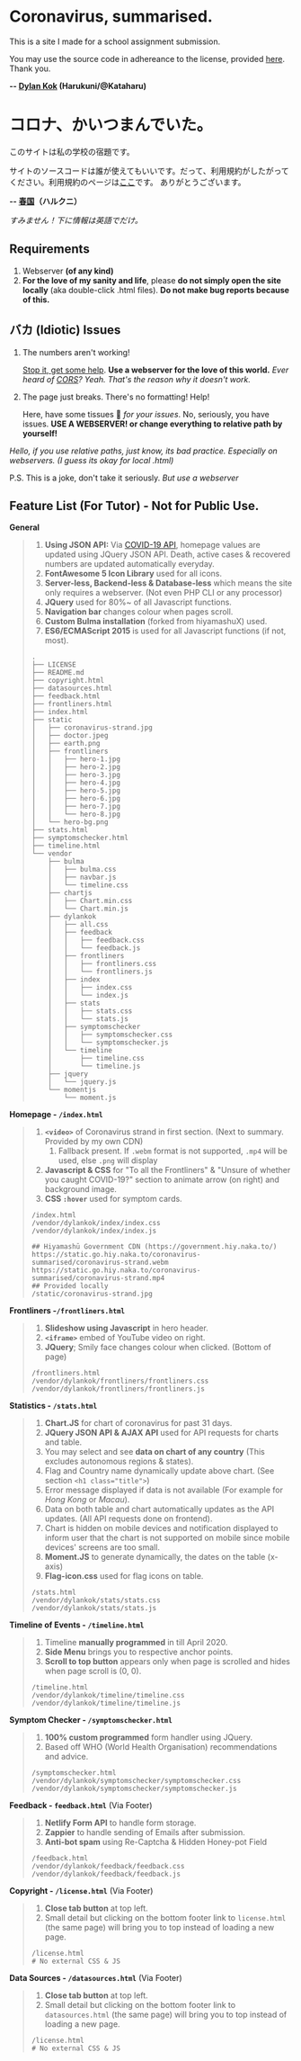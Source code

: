 # Coronavirus, summarised.

This is a site I made for a school assignment submission.

You may use the source code in adhereance to the license, provided [here](https://coronavirus-summarised.naka.to/copyright).
Thank you.

**-- [Dylan Kok](https://kakumei.naka.to) (Harukuni/@Kataharu)**

# コロナ、かいつまんでいた。
このサイトは私の学校の宿題です。

サイトのソースコードは誰が使えてもいいです。だって、利用規約がしたがってください。利用規約のページは[ここ](https://coronavirus-summarised.naka.to/copyright)です。
ありがとうございます。

**-- [春国](https://kakumei.naka.to)（ハルクニ）**

*すみません！下に情報は英語でだけ。*



Requirements
---

1. Webserver **(of any kind)**
2. **For the love of my sanity and life**, please __do not simply open the site locally__ (aka double-click .html files). **Do not make bug reports because of this.**

バカ (Idiotic) Issues
---

1. The numbers aren't working!

   [Stop it, get some help](https://www.youtube.com/watch?v=9Deg7VrpHbM). **Use a webserver for the love of this world.**
   *Ever heard of [CORS](https://developer.mozilla.org/en-US/docs/Web/HTTP/CORS)? Yeah. That's the reason why it doesn't work.*

2. The page just breaks. There's no formatting! Help!

   Here, have some tissues 🧻 *for your issues*. No, seriously, you have issues. 
   **USE A WEBSERVER! or change everything to relative path by yourself!**

*Hello, if you use relative paths, just know, its bad practice. Especially on webservers. (I guess its okay for local .html)*

P.S. This is a joke, don't take it seriously. *But use a webserver*

Feature List (For Tutor) - Not for Public Use.
---

**General**

> 1. **Using JSON API:** Via [COVID-19 API](covid19api.com), homepage values are updated using JQuery JSON API. Death, active cases & recovered numbers are updated automatically everyday.
> 2. **FontAwesome 5 Icon Library** used for all icons.
> 3. **Server-less, Backend-less & Database-less** which means the site only requires a webserver. (Not even PHP CLI or any processor)
> 4. **JQuery** used for 80%~ of all Javascript functions.
> 5. **Navigation bar** changes colour when pages scroll.
> 6. **Custom Bulma installation** (forked from hiyamashuX) used.
> 7. **ES6/ECMAScript 2015** is used for all Javascript functions (if not, most).
>
> ```
> .
> ├── LICENSE
> ├── README.md
> ├── copyright.html
> ├── datasources.html
> ├── feedback.html
> ├── frontliners.html
> ├── index.html
> ├── static
> │   ├── coronavirus-strand.jpg
> │   ├── doctor.jpeg
> │   ├── earth.png
> │   ├── frontliners
> │   │   ├── hero-1.jpg
> │   │   ├── hero-2.jpg
> │   │   ├── hero-3.jpg
> │   │   ├── hero-4.jpg
> │   │   ├── hero-5.jpg
> │   │   ├── hero-6.jpg
> │   │   ├── hero-7.jpg
> │   │   └── hero-8.jpg
> │   └── hero-bg.png
> ├── stats.html
> ├── symptomschecker.html
> ├── timeline.html
> └── vendor
>     ├── bulma
>     │   ├── bulma.css
>     │   ├── navbar.js
>     │   └── timeline.css
>     ├── chartjs
>     │   ├── Chart.min.css
>     │   └── Chart.min.js
>     ├── dylankok
>     │   ├── all.css
>     │   ├── feedback
>     │   │   ├── feedback.css
>     │   │   └── feedback.js
>     │   ├── frontliners
>     │   │   ├── frontliners.css
>     │   │   └── frontliners.js
>     │   ├── index
>     │   │   ├── index.css
>     │   │   └── index.js
>     │   ├── stats
>     │   │   ├── stats.css
>     │   │   └── stats.js
>     │   ├── symptomschecker
>     │   │   ├── symptomschecker.css
>     │   │   └── symptomschecker.js
>     │   └── timeline
>     │       ├── timeline.css
>     │       └── timeline.js
>     ├── jquery
>     │   └── jquery.js
>     └── momentjs
>         └── moment.js
> ```

**Homepage - `/index.html`**

> 1. **`<video>`** of Coronavirus strand in first section. (Next to summary. Provided by my own CDN)
>    1. Fallback present. If `.webm` format is not supported, `.mp4` will be used, else `.png` will display
> 2. **Javascript & CSS** for "To all the Frontliners" & "Unsure of whether you caught COVID-19?" section to animate arrow (on right) and background image.
> 3. **CSS `:hover`** used for symptom cards.
>
> ```
> /index.html
> /vendor/dylankok/index/index.css
> /vendor/dylankok/index/index.js
> 
> ## Hiyamashū Government CDN (https://government.hiy.naka.to/)
> https://static.go.hiy.naka.to/coronavirus-summarised/coronavirus-strand.webm
> https://static.go.hiy.naka.to/coronavirus-summarised/coronavirus-strand.mp4
> ## Provided locally
> /static/coronavirus-strand.jpg
> ```

**Frontliners -`/frontliners.html`**

> 1. **Slideshow using Javascript** in hero header.
> 2. **`<iframe>`** embed of YouTube video on right.
> 3. **JQuery**; Smily face changes colour when clicked. (Bottom of page)
>
> ```
> /frontliners.html
> /vendor/dylankok/frontliners/frontliners.css
> /vendor/dylankok/frontliners/frontliners.js
> ```

**Statistics - `/stats.html`**

>1. **Chart.JS** for chart of coronavirus for past 31 days.
>2. **JQuery JSON API & AJAX API** used for API requests for charts and table.
>   1. You may select and see **data on chart of any country** (This excludes autonomous regions & states).
>   2. Flag and Country name dynamically update above chart. (See section `<h1 class="title">`)
>   3. Error message displayed if data is not available (For example for *Hong Kong* or *Macau*).
>   4. Data on both table and chart automatically updates as the API updates. (All API requests done on frontend).
>   5. Chart is hidden on mobile devices and notification displayed to inform user that the chart is not supported on mobile since mobile devices' screens are too small.
>3. **Moment.JS** to generate dynamically, the dates on the table (x-axis)
>4. **Flag-icon.css** used for flag icons on table.
>
>```
>/stats.html
>/vendor/dylankok/stats/stats.css
>/vendor/dylankok/stats/stats.js
>```

**Timeline of Events - `/timeline.html`**

> 1. Timeline **manually programmed** in till April 2020.
> 2. **Side Menu** brings you to respective anchor points.
> 3. **Scroll to top button** appears only when page is scrolled and hides when page scroll is (0, 0).
>
> ```
> /timeline.html
> /vendor/dylankok/timeline/timeline.css
> /vendor/dylankok/timeline/timeline.js
> ```

**Symptom Checker - `/symptomschecker.html`**

> 1. **100% custom programmed** form handler using JQuery.
> 2. Based off WHO (World Health Organisation) recommendations and advice.
>
> ```
> /symptomschecker.html
> /vendor/dylankok/symptomschecker/symptomschecker.css
> /vendor/dylankok/symptomschecker/symptomschecker.js
> ```

**Feedback - `feedback.html`** (Via Footer)

> 1. **Netlify Form API** to handle form storage.
> 2. **Zappier** to handle sending of Emails after submission.
> 3. **Anti-bot spam** using Re-Captcha & Hidden Honey-pot Field
>
> ```
> /feedback.html
> /vendor/dylankok/feedback/feedback.css
> /vendor/dylankok/feedback/feedback.js
> ```

**Copyright - `/license.html`** (Via Footer)

> 1. **Close tab button** at top left.
> 2. Small detail but clicking on the bottom footer link to `license.html` (the same page) will bring you to top instead of loading a new page.
>
> ```
> /license.html
> # No external CSS & JS
> ```

**Data Sources - `/datasources.html`** (Via Footer)

> 1. **Close tab button** at top left.
> 2. Small detail but clicking on the bottom footer link to `datasources.html` (the same page) will bring you to top instead of loading a new page.
>
> ```
> /license.html
> # No external CSS & JS
> ```



